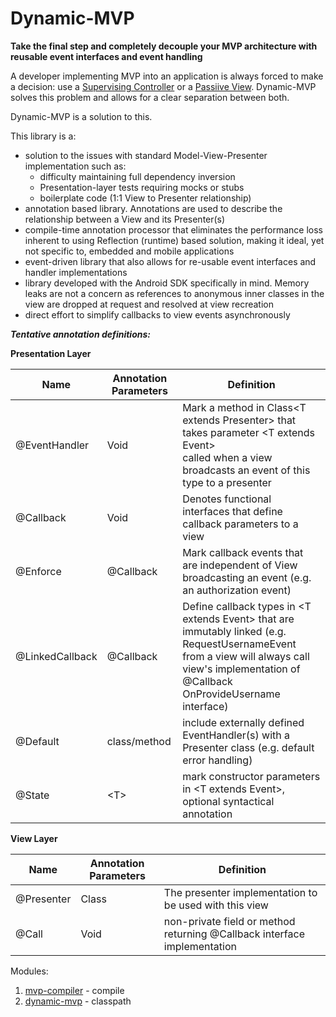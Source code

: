 # Dynamic-MVP
**Take the final step and completely decouple your MVP architecture with reusable event interfaces and event handling**

A developer implementing MVP into an application is always forced to make a decision: use a [Supervising Controller](https://martinfowler.com/eaaDev/SupervisingPresenter.html) or a [Passiive View](https://martinfowler.com/eaaDev/PassiveScreen.html). Dynamic-MVP solves this problem and allows for a clear separation between both.

Dynamic-MVP is a solution to this.

This library is a:
  * solution to the issues with standard Model-View-Presenter implementation such as: 
      * difficulty maintaining full dependency inversion 
      * Presentation-layer tests requiring mocks or stubs
      * boilerplate code (1:1 View to Presenter relationship)
  * annotation based library. Annotations are used to describe the relationship between a View and its Presenter(s)
  * compile-time annotation processor that eliminates the performance loss inherent to using Reflection (runtime) based solution, making it ideal, yet not specific to, embedded and mobile applications
  * event-driven library that also allows for re-usable event interfaces and handler implementations
  * library developed with the Android SDK specifically in mind. Memory leaks are not a concern as references to anonymous inner classes in the view are dropped at request and resolved at view recreation
  * direct effort to simplify callbacks to view events asynchronously  

***Tentative annotation definitions:***

__Presentation Layer__

| Name | Annotation Parameters | Definition |
|  --- | --- | ----------------------------- |
| @EventHandler | Void |  Mark a method in Class\<T extends Presenter> that takes parameter \<T extends Event\><br>    called when a view broadcasts an event of this type to a presenter |
| @Callback | Void | Denotes functional interfaces that define callback parameters to a view |
| @Enforce | @Callback | Mark callback events that are independent of View broadcasting an event (e.g. an authorization event)|
| @LinkedCallback | @Callback | Define callback types in \<T extends Event> that are immutably linked (e.g. RequestUsernameEvent from a view will always call view's implementation of @Callback OnProvideUsername interface) |
| @Default | class/method | include externally defined EventHandler(s) with a Presenter class (e.g. default error handling) |
| @State | \<T> | mark constructor parameters in \<T extends Event>, optional syntactical annotation |


__View Layer__

|  Name | Annotation Parameters | Definition |
| ----- | -------- | ------------- |
| @Presenter | Class | The presenter implementation to be used with this view |
| @Call | Void | non-private field or method returning @Callback interface implementation |

Modules:
      
1. [mvp-compiler](https://github.com/prestongarno/mvp-compiler) - compile
2. [dynamic-mvp](https://github.com/prestongarno/Dynamic-MVP) - classpath
